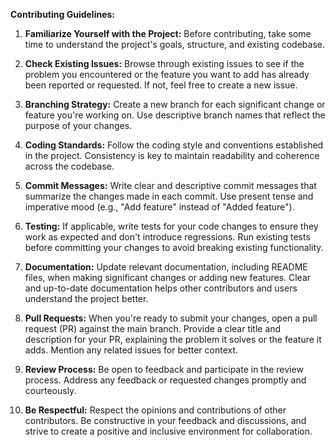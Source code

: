 **Contributing Guidelines:**

1. **Familiarize Yourself with the Project:** Before contributing, take some time to understand the project's goals, structure, and existing codebase.

2. **Check Existing Issues:** Browse through existing issues to see if the problem you encountered or the feature you want to add has already been reported or requested. If not, feel free to create a new issue.

3. **Branching Strategy:** Create a new branch for each significant change or feature you're working on. Use descriptive branch names that reflect the purpose of your changes.

4. **Coding Standards:** Follow the coding style and conventions established in the project. Consistency is key to maintain readability and coherence across the codebase.

5. **Commit Messages:** Write clear and descriptive commit messages that summarize the changes made in each commit. Use present tense and imperative mood (e.g., "Add feature" instead of "Added feature").

6. **Testing:** If applicable, write tests for your code changes to ensure they work as expected and don't introduce regressions. Run existing tests before committing your changes to avoid breaking existing functionality.

7. **Documentation:** Update relevant documentation, including README files, when making significant changes or adding new features. Clear and up-to-date documentation helps other contributors and users understand the project better.

8. **Pull Requests:** When you're ready to submit your changes, open a pull request (PR) against the main branch. Provide a clear title and description for your PR, explaining the problem it solves or the feature it adds. Mention any related issues for better context.

9. **Review Process:** Be open to feedback and participate in the review process. Address any feedback or requested changes promptly and courteously.

10. **Be Respectful:** Respect the opinions and contributions of other contributors. Be constructive in your feedback and discussions, and strive to create a positive and inclusive environment for collaboration.
